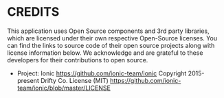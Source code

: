 # CREDITS

This application uses Open Source components and 3rd party libraries, which are licensed under their own respective Open-Source licenses.
You can find the links to source code of their open source projects along with license information below.
We acknowledge and are grateful to these developers for their contributions to open source.

-   Project: Ionic https://github.com/ionic-team/ionic
    Copyright 2015-present Drifty Co.
    License (MIT) https://github.com/ionic-team/ionic/blob/master/LICENSE
